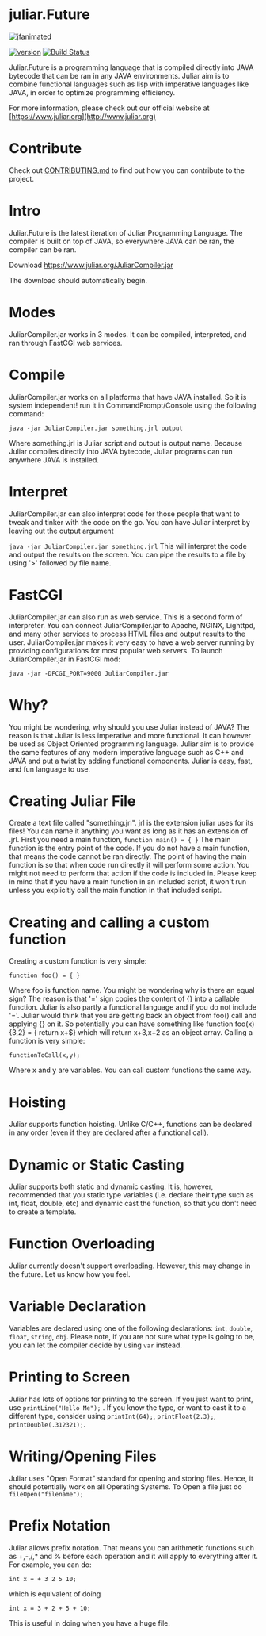 # juliar.Future
[![jfanimated](https://cloud.githubusercontent.com/assets/11934545/22674649/0b2d5d68-ecaf-11e6-9141-40ac1aefaa16.gif)](https://www.juliar.org/)
<!---![juliar.Future](https://cloud.githubusercontent.com/assets/11934545/21415540/c50c8034-c7d8-11e6-9f76-9b37833e6cae.jpg)
-->
[![version](https://img.shields.io/badge/version-0.0.1-green.svg)](https://www.juliar.org/downloads.ju)
[![Build Status](https://travis-ci.org/juliarLang/juliarFuture.svg?branch=master)](https://travis-ci.org/juliarLang/juliarFuture)

Juliar.Future is a programming language that is compiled directly into JAVA bytecode that can be ran in any JAVA environments.
Juliar aim is to combine functional languages such as lisp with imperative languages like JAVA,
in order to optimize programming efficiency.


For more information, please check out our official website at [https://www.juliar.org](http://www.juliar.org)

# Contribute

Check out [CONTRIBUTING.md](https://github.com/juliarLang/juliarFuture/blob/master/CONTRIBUTING.md)
to find out how you can contribute to the project.


# Intro
Juliar.Future is the latest iteration of Juliar Programming Language. The compiler is built on top of JAVA, so everywhere JAVA can be ran, the compiler can be ran.

Download
https://www.juliar.org/JuliarCompiler.jar

The download should automatically begin.

# Modes
JuliarCompiler.jar works in 3 modes. It can be compiled, interpreted, and ran through FastCGI web services.

# Compile
JuliarCompiler.jar works on all platforms that have JAVA installed. So it is system independent!
run it in CommandPrompt/Console using the following command:

`
java -jar JuliarCompiler.jar something.jrl output
`

Where something.jrl is Juliar script and output is output name.
Because Juliar compiles directly into JAVA bytecode, Juliar programs can run anywhere JAVA is installed.

# Interpret
JuliarCompiler.jar can also interpret code for those people that want to tweak and tinker with the code on the go.
You can have Juliar interpret by leaving out the output argument

`
java -jar JuliarCompiler.jar something.jrl
`
This will interpret the code and output the results on the screen. You can pipe the results to a file by using '>' followed by file name.

# FastCGI
JuliarCompiler.jar can also run as web service. This is a second form of interpreter. You can connect JuliarCompiler.jar
to Apache, NGINX, Lighttpd, and many other services to process HTML files and output results to the user. JuliarCompiler.jar
makes it very easy to have a web server running by providing configurations for most popular web servers.
To launch JuliarCompiler.jar in FastCGI mod:

`
java -jar -DFCGI_PORT=9000 JuliarCompiler.jar
`


# Why?
You might be wondering, why should you use Juliar instead of JAVA? The reason is that Juliar is less imperative
and more functional. It can however be used as Object Oriented programming language. Juliar aim is to provide
the same features of any modern imperative language such as C++ and JAVA and put a twist by adding functional components.
Juliar is easy, fast, and fun language to use.

# Creating Juliar File
Create a text file called "something.jrl". jrl is the extension juliar uses for its files! You can name it anything you want as long as it has an extension of .jrl.
First you need a main function,
`
function main() = {
}
`
The main function is the entry point of the code. If you do not have a main function, that means the code cannot be ran directly. The point of having the main function
is so that when code run directly it will perform some action. You might not need to perform that action if the code is included in.
Please keep in mind that if you have a main function in an included script, it won't run unless you explicitly call the main function in that included script.

# Creating and calling a custom function

Creating a custom function is very simple:

`function foo() = {
}
`

Where foo is function name. You might be wondering why is there an equal sign? The reason is that '=' sign copies the content of {} into a callable function.
Juliar is also partly a functional language and if you do not include '='. Juliar would think that you are getting back an object from foo() call and applying {}
on it. So potentially you can have something like function foo(x){3,2} = { return x+$} which will return x+3,x+2 as an object array.
Calling a function is very simple:

`
functionToCall(x,y);
`

Where x and y are variables. You can call custom functions the same way.

# Hoisting

Juliar supports function hoisting. Unlike C/C++, functions can be declared in any order (even if they are declared after a functional call).

# Dynamic or Static Casting

Juliar supports both static and dynamic casting. It is, however, recommended that you static type variables (i.e. declare their type such as int, float, double, etc)
and dynamic cast the function, so that you don't need to create a template.

# Function Overloading

Juliar currently doesn't support overloading. However, this may change in the future. Let us know how you feel.

# Variable Declaration

Variables are declared using one of the following declarations: `int`, `double`, `float`, `string`, `obj`. Please note, if you are not sure what type is going to be, you can let the compiler
decide by using `var` instead.

# Printing to Screen
Juliar has lots of options for printing to the screen. If you just want to print, use `printLine("Hello Me");` . If you know the type, or want to cast it to a different type,
consider using `printInt(64);`, `printFloat(2.3);`, `printDouble(.312321);`.

# Writing/Opening Files

Juliar uses "Open Format" standard for opening and storing files. Hence, it should potentially work on all Operating Systems. To Open a file just do
`
fileOpen("filename");
`

# Prefix Notation

Juliar allows prefix notation. That means you can arithmetic functions such as +,-,/,* and % before each operation and it will apply to everything after it.
For example, you can do:

`
int x = + 3 2 5 10;
`

which is equivalent of doing

`
int x = 3 + 2 + 5 + 10;
`

This is useful in doing when you have a huge file.